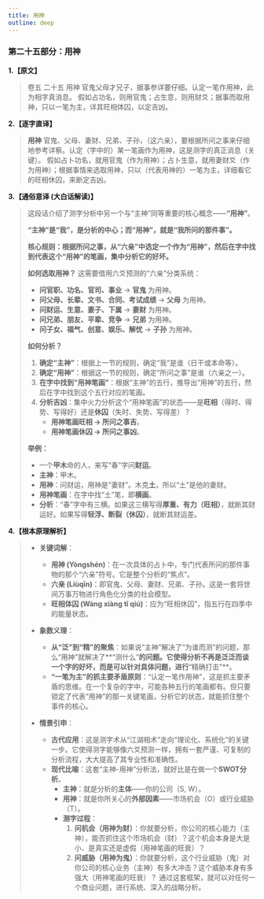 ```yaml
---
title: 用神
outline: deep
---
```

  
### **第二十五部分：用神**

**1.【原文】**
> 卷五 二十五 用神
> 官鬼父母才兄子，据事参详要仔细。认定一笔作用神，此为相字真消息。
> 假如占功名，则用官鬼；占生意，则用财爻；据事而取用神，只以一笔为主，详其旺相体囚，以定吉凶。

**2.【逐字直译】**
> **用神**
> 官鬼、父母、妻财、兄弟、子孙，（这六亲），要根据所问之事来仔细地参考详察。认定（字中的）某一笔画作为用神，这是测字的真正消息（关键）。
> 假如占卜功名，就用官鬼（作为用神）；占卜生意，就用妻财爻（作为用神）；根据事情来选取用神，只以（代表用神的）一笔为主，详细看它的旺相休囚，来断定吉凶。

**3.【通俗意译 (大白话解读)】**
> 这段话介绍了测字分析中另一个与“主神”同等重要的核心概念——**“用神”**。
> 
> **“主神”是“我”，是分析的中心；而“用神”，就是“我所问的那件事”。**
> 
> **核心规则：根据所问之事，从“六亲”中选定一个作为“用神”，然后在字中找到代表这个“用神”的笔画，集中分析它的好坏。**
> 
> **如何选取用神？**
> 这需要借用六爻预测的“六亲”分类系统：
> *   **问官职、功名、官司、事业** -> **官鬼** 为用神。
> *   **问父母、长辈、文书、合同、考试成绩** -> **父母** 为用神。
> *   **问财运、生意、妻子、下属** -> **妻财** 为用神。
> *   **问兄弟、朋友、平辈、竞争** -> **兄弟** 为用神。
> *   **问子女、福气、创意、娱乐、解忧** -> **子孙** 为用神。
> 
> **如何分析？**
> 1.  **确定“主神”**：根据上一节的规则，确定“我”是谁（日干或本命等）。
> 2.  **确定“用神”**：根据这一节的规则，确定“所问之事”是谁（六亲之一）。
> 3.  **在字中找到“用神笔画”**：根据“主神”的五行，推导出“用神”的五行，然后在字中找到这个五行对应的笔画。
> 4.  **分析吉凶**：集中火力分析这个“用神笔画”的状态——是**旺相**（得时、得势、写得好）还是**休囚**（失时、失势、写得差）？
>     *   **用神笔画旺相 -> 所问之事吉**。
>     *   **用神笔画休囚 -> 所问之事凶**。
> 
> **举例：**
> *   一个**甲木**命的人，来写“春”字问**财运**。
> *   **主神**：甲木。
> *   **用神**：问财运，用神是“妻财”。木克**土**，所以“土”是他的妻财。
> *   **用神笔画**：在字中找“土”笔，即**横画**。
> *   **分析**：“春”字中有三横。如果这三横写得**厚重、有力（旺相）**，就断其财运好。如果写得**轻浮、断裂（休囚）**，就断其财运差。

**4.【根本原理解析】**
> *   **关键词解**：
>     *   **用神 (Yòngshén)**：在一次具体的占卜中，专门代表所问的那件事物的那个“六亲”符号。它是整个分析的“焦点”。
>     *   **六亲 (Liùqīn)**：即官鬼、父母、妻财、兄弟、子孙。这是一套将世间万事万物进行角色化分类的社会模型。
>     *   **旺相体囚 (Wàng xiàng tǐ qiú)**：应为“旺相休囚”，指五行在四季中的能量状态。
> 
> *   **象数义理**：
>     *   **从“泛”到“精”的聚焦**：如果说“主神”解决了“为谁而测”的问题，那么“用神”就解决了**“测什么”**的问题。它使得分析不再是泛泛而谈一个字的好坏，而是可以针对具体问题，进行**“精确打击”**。
>     *   **“一笔为主”的抓主要矛盾原则**：“认定一笔作用神”，这是抓主要矛盾的思维。在一个复杂的字中，可能各种五行的笔画都有。但只要锁定了代表“用神”的那一关键笔画，分析它的状态，就能抓住整个事件的核心。
> 
> *   **情景引申**：
>     *   **古代应用**：这是测字术从“江湖相术”走向“理论化、系统化”的关键一步。它使得测字能够像六爻预测一样，拥有一套严谨、可复制的分析流程，大大提高了其专业性和准确性。
>     *   **现代比喻**：这套“主神-用神”分析法，就好比是在做一个**SWOT分析**。
>         *   **主神**：就是分析的**主体**——你的公司（S, W）。
>         *   **用神**：就是你所关心的**外部因素**——市场机会（O）或行业威胁（T）。
>         *   **测字过程**：
>             1.  **问机会（用神为财）**：你就要分析，你公司的核心能力（主神），能否抓住这个市场机会（财）？这个机会本身是大是小、是真实还是虚假（用神笔画的旺衰）？
>             2.  **问威胁（用神为鬼）**：你就要分析，这个行业威胁（鬼）对你公司的核心业务（主神）有多大冲击？这个威胁本身有多强大（用神笔画的旺衰）？
>         通过这套框架，就可以对任何一个商业问题，进行系统、深入的战略分析。

